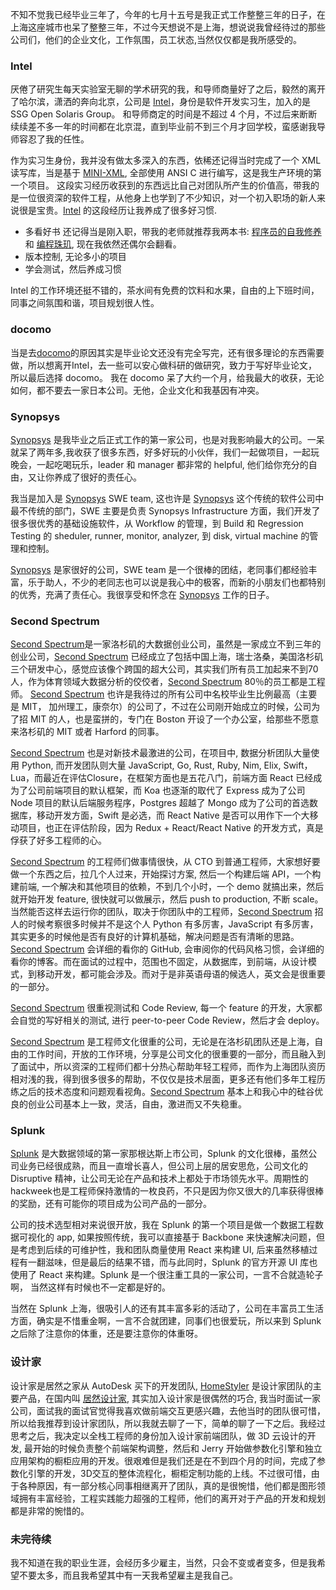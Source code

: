 不知不觉我已经毕业三年了，今年的七月十五号是我正式工作整整三年的日子，在上海这座城市也呆了整整三年，不过今天想说不是上海，想说说我曾经待过的那些公司们，他们的企业文化，工作氛围，员工状态,当然仅仅都是我所感受的。

### Intel

厌倦了研究生每天实验室无聊的学术研究的我，和导师商量好了之后，毅然的离开了哈尔滨，潇洒的奔向北京，公司是 [Intel](http://www.intel.com)，身份是软件开发实习生，加入的是 SSG Open Solaris Group。 和导师商定的时间是不超过 4 个月，不过后来断断续续差不多一年的时间都在北京混，直到毕业前不到三个月才回学校，蛮感谢我导师容忍了我的任性。

作为实习生身份，我并没有做太多深入的东西，依稀还记得当时完成了一个 XML 读写库，当是基于 [MINI-XML](http://www.msweet.org/projects.php?Z3), 全部使用 ANSI C 进行编写，这是我生产环境的第一个项目。 这段实习经历收获到的东西远比自己对团队所产生的价值高，带我的是一位很资深的软件工程，从他身上也学到了不少知识，对一个初入职场的新人来说很是宝贵。[Intel](http://www.intel.com) 的这段经历让我养成了很多好习惯.

* 多看好书
  还记得当是刚入职，带我的老师就推荐我两本书: [程序员的自我修养](https://book.douban.com/subject/3652388/) 和 [编程珠玑](https://book.douban.com/subject/3227098/), 现在我依然还偶尔会翻看。
* 版本控制, 无论多小的项目
* 学会测试，然后养成习惯

Intel 的工作环境还挺不错的，茶水间有免费的饮料和水果，自由的上下班时间，同事之间氛围和谐，项目规划很人性。

### docomo

当是去[docomo](https://www.nttdocomo.co.jp/)的原因其实是毕业论文还没有完全写完，还有很多理论的东西需要做，所以想离开Intel，去一些可以安心做科研的做研究，致力于写好毕业论文，所以最后选择 docomo。 我在 docomo 呆了大约一个月，给我最大的收获，无论如何，都不要去一家日本公司。无他，企业文化和我基因有冲突。

### Synopsys

[Synopsys](http://www.synopsys.com) 是我毕业之后正式工作的第一家公司，也是对我影响最大的公司。一呆就呆了两年多,我收获了很多东西，好多好玩的小伙伴，我们一起做项目，一起玩晚会，一起吃喝玩乐，leader 和 manager 都非常的 helpful, 他们给你充分的自由，又让你养成了很好的责任心。

我当是加入是 [Synopsys](http://synospys.com) SWE team, 这也许是 [Synopsys](http://www.synopsys.com) 这个传统的软件公司中最不传统的部门，SWE 主要是负责 Synopsys Infrastructure 方面，我们开发了很多很优秀的基础设施软件，从 Workflow 的管理，到 Build 和 Regression Testing 的 sheduler, runner, monitor, analyzer, 到 disk, virtual machine 的管理和控制。

[Synopsys](http://www.synopsys.com) 是家很好的公司，SWE team 是一个很棒的团结，老同事们都经验丰富，乐于助人，不少的老同志也可以说是我心中的极客，而新的小朋友们也都特别的优秀，充满了责任心。我很享受和怀念在 [Synopsys](http://www.synopsys.com) 工作的日子。

### Second Spectrum

[Second Spectrum](http://secondspectrum.com)是一家洛杉矶的大数据创业公司，虽然是一家成立不到三年的创业公司，[Second Spectrum](http://secondspectrum.com) 已经成立了包括中国上海，瑞士洛桑，美国洛杉矶三个研发中心，感觉应该像个跨国的超大公司，其实我们所有员工加起来不到70人，作为体育领域大数据分析的佼佼者，[Second Spectrum](http://secondspectrum.com) 80％的员工都是工程师。 [Second Spectrum](http://secondspectrum.com) 也许是我待过的所有公司中名校毕业生比例最高（主要是 MIT， 加州理工，康奈尔）的公司了，不过在公司刚开始成立的时候，公司为了招 MIT 的人，也是蛮拼的，专门在 Boston 开设了一个办公室，给那些不愿意来洛杉矶的 MIT 或者 Harford 的同事。

[Second Spectrum](http://secondspectrum.com) 也是对新技术最激进的公司，在项目中, 数据分析团队大量使用 Python, 而开发团队则大量 JavaScript, Go, Rust, Ruby, Nim, Elix, Swift，Lua，而最近在评估Closure，在框架方面也是五花八门，前端方面 React 已经成为了公司前端项目的默认框架，而 Koa 也逐渐的取代了 Express 成为了公司 Node 项目的默认后端服务程序，Postgres 超越了 Mongo 成为了公司的首选数据库，移动开发方面，Swift 是必选，而 React Native 是否可以用作下一个大移动项目，也正在评估阶段，因为 Redux + React/React Native 的开发方式，真是俘获了好多工程师的心。

[Second Spectrum](http://secondspectrum.com) 的工程师们做事情很快，从 CTO 到普通工程师，大家想好要做一个东西之后，拉几个人过来，开始探讨方案, 然后一个构建后端 API，一个构建前端, 一个解决和其他项目的依赖，不到几个小时，一个 demo 就搞出来，然后就开始开发 feature, 很快就可以做展示，然后 push to production, 不断 scale。当然能否这样去运行你的团队，取决于你团队中的工程师，[Second Spectrum](http://secondspectrum.com) 招人的时候考察很多时候并不是这个人 Python 有多厉害，JavaScript 有多厉害，其实更多的时候他是否有良好的计算机基础，解决问题是否有清晰的思路。[Second Spectrum](http://secondspectrum.com) 会详细的看你的 GitHub, 会审阅你的代码风格习惯，会详细的看你的博客。而在面试的过程中，范围也不固定，从数据库，到前端，从设计模式，到移动开发，都可能会涉及。而对于是非英语母语的候选人，英文会是很重要的一部分。

[Second Spectrum](http://secondspectrum.com) 很重视测试和 Code Review, 每一个 feature 的开发，大家都会自觉的写好相关的测试, 进行 peer-to-peer Code Review，然后才会 deploy。

[Second Spectrum](http://secondspectrum.com) 是工程师文化很重的公司，无论是在洛杉矶团队还是上海，自由的工作时间，开放的工作环境，分享是公司文化的很重要的一部分，而且融入到了面试中，所以资深的工程师们都十分热心帮助年轻工程师，而作为上海团队资历相对浅的我，得到很多很多的帮助，不仅仅是技术层面，更多还有他们多年工程历练之后的技术态度和问题观看视角。[Second Spectrum](http://secondspectrum.com) 基本上和我心中的硅谷优良的创业公司基本上一致，灵活，自由，激进而又不失稳重。

### Splunk

[Splunk](https://www.splunk.com) 是大数据领域的第一家那根达斯上市公司，Splunk 的文化很棒，虽然公司业务已经很成熟，而且一直增长喜人，但公司上层的居安思危，公司文化的 Disruptive 精神，让公司无论在产品和技术上都处于市场领先水平。周期性的 hackweek也是工程师保持激情的一枚良药，不只是因为你又很大的几率获得很棒的奖励，还有可能你的项目成为公司产品的一部分。

公司的技术选型相对来说很开放，我在 Splunk 的第一个项目是做一个数据工程数据可视化的 app, 如果按照传统，我可以直接基于 Backbone 来快速解决问题，但是考虑到后续的可维护性，我和团队商量使用 React 来构建 UI, 后来虽然移植过程有一翻滋味，但是最后的结果不错，而与此同时，Splunk 的官方开源 UI 库也使用了 React 来构建。Splunk 是一个很注重工具的一家公司，一言不合就造轮子啊， 当然这样有时候也不一定都是好的。

当然在 Splunk 上海，很吸引人的还有其丰富多彩的活动了，公司在丰富员工生活方面，确实是不惜重金啊，一言不合就团建，同事们也很爱玩，所以来到 Splunk 之后除了注意你的体重，还是要注意你的体重呀。

### 设计家

设计家是居然之家从 AutoDesk 买下的开发团队, [HomeStyler](https://homestyler.com/) 是设计家团队的主要产品，在国内叫 [居然设计家](https://www.shejijia.com/), 其实加入设计家是很偶然的巧合, 我当时面试一家公司，面试我的面试官觉得我喜欢做前端交互更感兴趣，去他当时的团队很可惜，所以给我推荐到设计家团队，所以我就去聊了一下，简单的聊了一下之后。我经过思考之后，我决定以全栈工程师的身份加入设计家前端团队，做 3D 云设计的开发, 最开始的时候负责整个前端架构调整，然后和 Jerry 开始做参数化引擎和独立应用架构的橱柜应用的开发。很艰难但是我们还是在不到四个月的时间，完成了参数化引擎的开发，3D交互的整体流程化，橱柜定制功能的上线。不过很可惜，由于各种原因，有一部分核心同事相继离开了团队，真的是很惋惜，他们都是图形领域拥有丰富经验，工程实践能力超强的工程师，他们的离开对于产品的开发和规划都是非常的惋惜的。


### 未完待续

我不知道在我的职业生涯，会经历多少雇主，当然，只会不变或者变多，但是我希望不要太多，而且我希望其中有一天我希望雇主是我自己。
